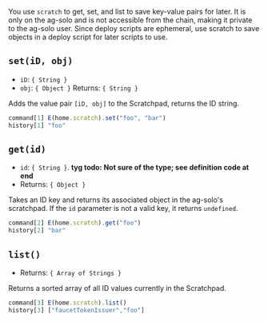 You use `scratch` to get, set, and list to save key-value pairs for later. It is only on the ag-solo and is not accessible from the chain, making it private to the ag-solo user. Since deploy scripts are ephemeral, use scratch to save objects in a deploy script for later scripts to use.

## `set(iD, obj)`
- `iD`: `{ String }`
- `obj`: `{ Object }`
Returns: `{ String }`

Adds the value pair `[iD, obj]` to the Scratchpad, returns the ID string.
```js
command[1] E(home.scratch).set("foo", "bar")
history[1] "foo"
```

## `get(id)`
- `id`: `{ String }`. **tyg todo: Not sure of the type; see definition code at end**
- Returns: `{ Object }`

Takes an ID key and returns its associated object in the ag-solo's scratchpad. 
If the `id` parameter is not a valid key, it returns `undefined`.
```js
command[2] E(home.scratch).get("foo")
history[2] "bar"
```

## `list()`
- Returns: `{ Array of Strings }`

Returns a sorted array of all ID values currently in the Scratchpad.
```js
command[3] E(home.scratch).list()
history[3] ["faucetTokenIssuer","foo"]
```
